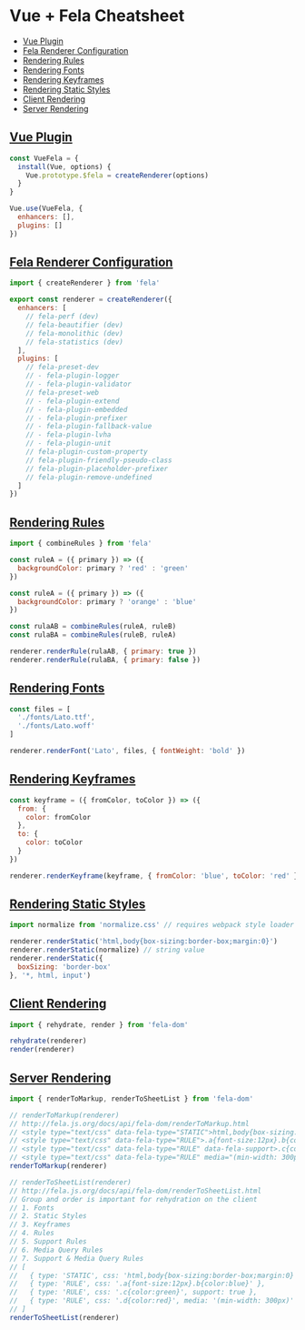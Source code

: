 # Vue + Fela Cheatsheet

- [Vue Plugin](#vue-plugin)
- [Fela Renderer Configuration](#fela-renderer-configuration)
- [Rendering Rules](#rendering-rules)
- [Rendering Fonts](#rendering-fonts)
- [Rendering Keyframes](#rendering-keyframes)
- [Rendering Static Styles](#rendering-static-styles)
- [Client Rendering](#client-rendering)
- [Server Rendering](#server-rendering)

## [Vue Plugin](https://vuejs.org/v2/guide/plugins.html)

```js
const VueFela = {
  install(Vue, options) {
    Vue.prototype.$fela = createRenderer(options)
  }
}

Vue.use(VueFela, {
  enhancers: [],
  plugins: []
})
```

## [Fela Renderer Configuration](http://fela.js.org/docs/advanced/RendererConfiguration.html)

```js
import { createRenderer } from 'fela'

export const renderer = createRenderer({
  enhancers: [
    // fela-perf (dev)
    // fela-beautifier (dev)
    // fela-monolithic (dev)
    // fela-statistics (dev)
  ],
  plugins: [
    // fela-preset-dev
    // - fela-plugin-logger
    // - fela-plugin-validator
    // fela-preset-web
    // - fela-plugin-extend
    // - fela-plugin-embedded
    // - fela-plugin-prefixer
    // - fela-plugin-fallback-value
    // - fela-plugin-lvha
    // - fela-plugin-unit
    // fela-plugin-custom-property
    // fela-plugin-friendly-pseudo-class
    // fela-plugin-placeholder-prefixer
    // fela-plugin-remove-undefined
  ]
})
```

## [Rendering Rules](http://fela.js.org/docs/api/fela/Renderer.html#renderrulerule-props)

```js
import { combineRules } from 'fela'

const ruleA = ({ primary }) => ({
  backgroundColor: primary ? 'red' : 'green'
})

const ruleA = ({ primary }) => ({
  backgroundColor: primary ? 'orange' : 'blue'
})

const rulaAB = combineRules(ruleA, ruleB)
const rulaBA = combineRules(ruleB, ruleA)

renderer.renderRule(rulaAB, { primary: true })
renderer.renderRule(rulaBA, { primary: false })
```

## [Rendering Fonts](http://fela.js.org/docs/api/fela/Renderer.html#renderfontfamily-files-properties)

```js
const files = [
  './fonts/Lato.ttf',
  './fonts/Lato.woff'
]

renderer.renderFont('Lato', files, { fontWeight: 'bold' })
```

## [Rendering Keyframes](http://fela.js.org/docs/api/fela/Renderer.html#renderkeyframekeyframe-props)

```js
const keyframe = ({ fromColor, toColor }) => ({
  from: {
    color: fromColor
  },
  to: {
    color: toColor
  }
})

renderer.renderKeyframe(keyframe, { fromColor: 'blue', toColor: 'red' })
```

## [Rendering Static Styles](http://fela.js.org/docs/api/fela/Renderer.html#renderstaticstyle-selector)

```js
import normalize from 'normalize.css' // requires webpack style loader

renderer.renderStatic('html,body{box-sizing:border-box;margin:0}')
renderer.renderStatic(normalize) // string value
renderer.renderStatic({
  boxSizing: 'border-box'
}, '*, html, input')
```

## [Client Rendering](http://fela.js.org/docs/advanced/DOMRendering.html)

```js
import { rehydrate, render } from 'fela-dom'

rehydrate(renderer)
render(renderer)
```

## [Server Rendering](http://fela.js.org/docs/advanced/ServerRendering.html)

```js
import { renderToMarkup, renderToSheetList } from 'fela-dom'

// renderToMarkup(renderer)
// http://fela.js.org/docs/api/fela-dom/renderToMarkup.html
// <style type="text/css" data-fela-type="STATIC">html,body{box-sizing:border-box;margin:0}</style>
// <style type="text/css" data-fela-type="RULE">.a{font-size:12px}.b{color:blue}</style>
// <style type="text/css" data-fela-type="RULE" data-fela-support>.c{color:green}</style>
// <style type="text/css" data-fela-type="RULE" media="(min-width: 300px)">.d{color:red}</style>
renderToMarkup(renderer)

// renderToSheetList(renderer)
// http://fela.js.org/docs/api/fela-dom/renderToSheetList.html
// Group and order is important for rehydration on the client
// 1. Fonts
// 2. Static Styles
// 3. Keyframes
// 4. Rules
// 5. Support Rules
// 6. Media Query Rules
// 7. Support & Media Query Rules
// [
//   { type: 'STATIC', css: 'html,body{box-sizing:border-box;margin:0}' },
//   { type: 'RULE', css: '.a{font-size:12px}.b{color:blue}' },
//   { type: 'RULE', css: '.c{color:green}', support: true },
//   { type: 'RULE', css: '.d{color:red}', media: '(min-width: 300px)' },
// ]
renderToSheetList(renderer)
```
